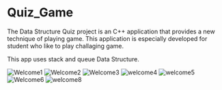 # Quiz_Game
The Data Structure Quiz project is an C++ application that provides a new technique of playing game. This application is especially developed for student who like to play challaging game. 

This app uses stack and queue Data Structure.


![Welcome1](https://user-images.githubusercontent.com/55496505/103168114-89ba3000-4856-11eb-9706-90dba7b37054.png)
![Welcome2](https://user-images.githubusercontent.com/55496505/103168579-65605280-485a-11eb-817e-75f6ac7975a7.png)
![Welcome3](https://user-images.githubusercontent.com/55496505/103168581-6abd9d00-485a-11eb-96ab-8a1626529b26.png)
![welcome4](https://user-images.githubusercontent.com/55496505/103168582-701ae780-485a-11eb-87de-d0ea108f1131.png)
![welcome5](https://user-images.githubusercontent.com/55496505/103168592-77da8c00-485a-11eb-97db-ec5301c9ebbf.png)
![Welcome6](https://user-images.githubusercontent.com/55496505/103168594-7d37d680-485a-11eb-809d-35b69ab108e4.png)
![welcome8](https://user-images.githubusercontent.com/55496505/103168597-8163f400-485a-11eb-8b5e-c3147acb4e16.png)

